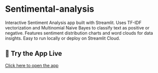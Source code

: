 # Sentimental-analysis
Interactive Sentiment Analysis app built with Streamlit. Uses TF-IDF vectorization and Multinomial Naive Bayes to classify text as positive or negative. Features sentiment distribution charts and word clouds for data insights. Easy to run locally or deploy on Streamlit Cloud.

## 🚀 Try the App Live
[Click here to open the app]((https://sentimental--analysis.streamlit.app/))
